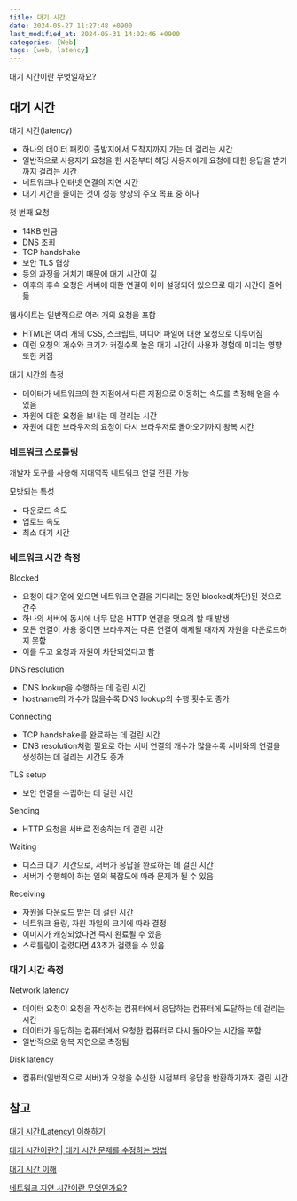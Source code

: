 ```yaml
---
title: 대기 시간
date: 2024-05-27 11:27:48 +0900
last_modified_at: 2024-05-31 14:02:46 +0900
categories: [Web]
tags: [web, latency]
---
```


대기 시간이란 무엇일까요?

## 대기 시간

대기 시간(latency)

- 하나의 데이터 패킷이 출발지에서 도착지까지 가는 데 걸리는 시간
- 일반적으로 사용자가 요청을 한 시점부터 해당 사용자에게 요청에 대한 응답을 받기까지 걸리는 시간
- 네트워크나 인터넷 연결의 지연 시간
- 대기 시간을 줄이는 것이 성능 향상의 주요 목표 중 하나

첫 번째 요청

- 14KB 만큼
- DNS 조회
- TCP handshake
- 보안 TLS 협상
- 등의 과정을 거치기 때문에 대기 시간이 긺
- 이후의 후속 요청은 서버에 대한 연결이 이미 설정되어 있으므로 대기 시간이 줄어듦

웹사이트는 일반적으로 여러 개의 요청을 포함

- HTML은 여러 개의 CSS, 스크립트, 미디어 파일에 대한 요청으로 이루어짐
- 이런 요청의 개수와 크기가 커질수록 높은 대기 시간이 사용자 경험에 미치는 영향 또한 커짐

대기 시간의 측정

- 데이터가 네트워크의 한 지점에서 다른 지점으로 이동하는 속도를 측정해 얻을 수 있음
- 자원에 대한 요청을 보내는 데 걸리는 시간
- 자원에 대한 브라우저의 요청이 다시 브라우저로 돌아오기까지 왕복 시간

### 네트워크 스로틀링

개발자 도구를 사용해 저대역폭 네트워크 연결 전환 가능

모방되는 특성

- 다운로드 속도
- 업로드 속도
- 최소 대기 시간

### 네트워크 시간 측정

Blocked

- 요청이 대기열에 있으면 네트워크 연결을 기다리는 동안 blocked(차단)된 것으로 간주
- 하나의 서버에 동시에 너무 많은 HTTP 연결을 맺으려 할 때 발생
- 모든 연결이 사용 중이면 브라우저는 다른 연결이 해제될 때까지 자원을 다운로드하지 못함
- 이를 두고 요청과 자원이 차단되었다고 함

DNS resolution

- DNS lookup을 수행하는 데 걸린 시간
- hostname의 개수가 많을수록 DNS lookup의 수행 횟수도 증가

Connecting

- TCP handshake를 완료하는 데 걸린 시간
- DNS resolution처럼 필요로 하는 서버 연결의 개수가 많을수록 서버와의 연결을 생성하는 데 걸리는 시간도 증가

TLS setup

- 보안 연결을 수립하는 데 걸린 시간

Sending

- HTTP 요청을 서버로 전송하는 데 걸린 시간

Waiting

- 디스크 대기 시간으로, 서버가 응답을 완료하는 데 걸린 시간
- 서버가 수행해야 하는 일의 복잡도에 따라 문제가 될 수 있음

Receiving

- 자원을 다운로드 받는 데 걸린 시간
- 네트워크 용량, 자원 파일의 크기에 따라 결정
- 이미지가 캐싱되었다면 즉시 완료될 수 있음
- 스로틀링이 걸렸다면 43초가 걸렸을 수 있음

### 대기 시간 측정

Network latency

- 데이터 요청이 요청을 작성하는 컴퓨터에서 응답하는 컴퓨터에 도달하는 데 걸리는 시간
- 데이터가 응답하는 컴퓨터에서 요청한 컴퓨터로 다시 돌아오는 시간을 포함
- 일반적으로 왕복 지연으로 측정됨

Disk latency

- 컴퓨터(일반적으로 서버)가 요청을 수신한 시점부터 응답을 반환하기까지 걸린 시간

## 참고

[대기 시간(Latency) 이해하기](https://developer.mozilla.org/ko/docs/Web/Performance/Understanding_latency)

[대기 시간이란? | 대기 시간 문제를 수정하는 방법](https://www.cloudflare.com/ko-kr/learning/performance/glossary/what-is-latency/)

[대기 시간 이해](https://cloud.ibm.com/docs/direct-link?topic=direct-link-understanding-latency&locale=ko)

[네트워크 지연 시간이란 무엇인가요?](https://aws.amazon.com/ko/what-is/latency/)
